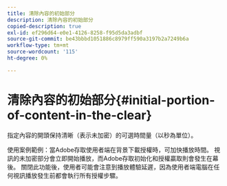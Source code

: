 ```yaml
---
title: 清除內容的初始部分
description: 清除內容的初始部分
copied-description: true
exl-id: ef296d64-e0e1-4126-8258-f95d5da3adbf
source-git-commit: be43bbbd1051886c8979ff590a3197b2a7249b6a
workflow-type: tm+mt
source-wordcount: '115'
ht-degree: 0%

---
```


# 清除內容的初始部分{#initial-portion-of-content-in-the-clear}

指定內容的開頭保持清晰（表示未加密）的可選時間量（以秒為單位）。

使用案例範例：當Adobe存取使用者端在背景下載授權時，可加快播放時間。 視訊的未加密部分會立即開始播放，而Adobe存取初始化和授權贏取則會發生在幕後。 關閉此功能後，使用者可能會注意到播放體驗延遲，因為使用者端電腦在任何視訊播放發生前都會執行所有授權步驟。

